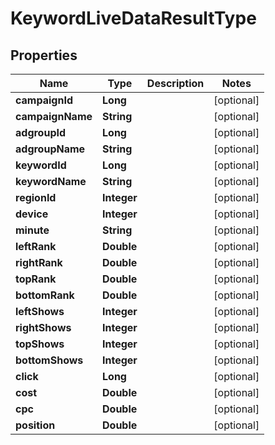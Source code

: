 

# KeywordLiveDataResultType


## Properties

Name | Type | Description | Notes
------------ | ------------- | ------------- | -------------
**campaignId** | **Long** |  |  [optional]
**campaignName** | **String** |  |  [optional]
**adgroupId** | **Long** |  |  [optional]
**adgroupName** | **String** |  |  [optional]
**keywordId** | **Long** |  |  [optional]
**keywordName** | **String** |  |  [optional]
**regionId** | **Integer** |  |  [optional]
**device** | **Integer** |  |  [optional]
**minute** | **String** |  |  [optional]
**leftRank** | **Double** |  |  [optional]
**rightRank** | **Double** |  |  [optional]
**topRank** | **Double** |  |  [optional]
**bottomRank** | **Double** |  |  [optional]
**leftShows** | **Integer** |  |  [optional]
**rightShows** | **Integer** |  |  [optional]
**topShows** | **Integer** |  |  [optional]
**bottomShows** | **Integer** |  |  [optional]
**click** | **Long** |  |  [optional]
**cost** | **Double** |  |  [optional]
**cpc** | **Double** |  |  [optional]
**position** | **Double** |  |  [optional]



